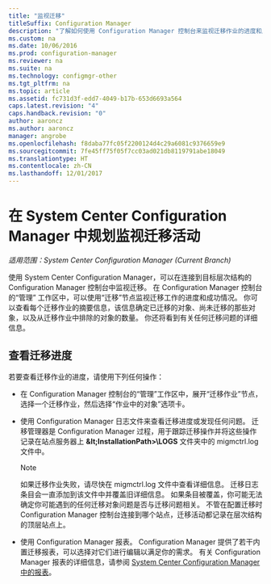 ```yaml
---
title: "监视迁移"
titleSuffix: Configuration Manager
description: "了解如何使用 Configuration Manager 控制台来监视迁移作业的进度和成功情况。"
ms.custom: na
ms.date: 10/06/2016
ms.prod: configuration-manager
ms.reviewer: na
ms.suite: na
ms.technology: configmgr-other
ms.tgt_pltfrm: na
ms.topic: article
ms.assetid: fc731d3f-edd7-4049-b17b-653d6693a564
caps.latest.revision: "4"
caps.handback.revision: "0"
author: aaroncz
ms.author: aaroncz
manager: angrobe
ms.openlocfilehash: f8daba77fc05f2200124d4c29a6081c9376659e9
ms.sourcegitcommit: 7fe45ff75f05f7cc03ad021db8119791abe18049
ms.translationtype: HT
ms.contentlocale: zh-CN
ms.lasthandoff: 12/01/2017
---
```

# <a name="planning-to-monitor-migration-activity-in-system-center-configuration-manager"></a>在 System Center Configuration Manager 中规划监视迁移活动

*适用范围：System Center Configuration Manager (Current Branch)*

使用 System Center Configuration Manager，可以在连接到目标层次结构的 Configuration Manager 控制台中监视迁移。 在 Configuration Manager 控制台的“管理” 工作区中，可以使用“迁移”节点监视迁移工作的进度和成功情况。 你可以查看每个迁移作业的摘要信息，该信息确定已迁移的对象、尚未迁移的那些对象，以及从迁移作业中排除的对象的数量。 你还将看到有关任何迁移问题的详细信息。  

## <a name="view-migration-progress"></a>查看迁移进度  
 若要查看迁移作业的进度，请使用下列任何操作：  

-   在 Configuration Manager 控制台的“管理”工作区中，展开“迁移作业”节点，选择一个迁移作业，然后选择“作业中的对象”选项卡。  

-   使用 Configuration Manager 日志文件来查看迁移进度或发现任何问题。 迁移管理器是 Configuration Manager 过程，用于跟踪迁移操作并将这些操作记录在站点服务器上 **\&lt;InstallationPath\>\\LOGS** 文件夹中的 migmctrl.log 文件中。  

    > [!NOTE]  
    >  如果迁移作业失败，请尽快在 migmctrl.log 文件中查看详细信息。 迁移日志条目会一直添加到该文件中并覆盖旧详细信息。 如果条目被覆盖，你可能无法确定你可能遇到的任何迁移对象问题是否与迁移问题相关。 不管在配置迁移时 Configuration Manager 控制台连接到哪个站点，迁移活动都记录在层次结构的顶层站点上。  

-   使用 Configuration Manager 报表。 Configuration Manager 提供了若干内置迁移报表，可以选择对它们进行编辑以满足你的需求。 有关 Configuration Manager 报表的详细信息，请参阅 [System Center Configuration Manager 中的报表](../../core/servers/manage/reporting.md)。  
